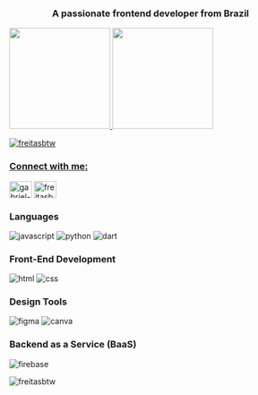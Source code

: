 <h3 align="center">A passionate frontend developer from Brazil</h3>

<a href="https://github.com/oleoz1n">
<img height="180em" src="https://github-readme-stats.vercel.app/api?username=Freitasbtw&show_icons=true&theme=tokyonight&include_all_commits=true&count_private=true"/>
<img height="180em" src="https://github-readme-stats.vercel.app/api/top-langs/?username=Freitasbtw&layout=compact&langs_count=6&theme=tokyonight"/>

<p align="left"> <img src="https://komarev.com/ghpvc/?username=freitasbtw&label=Profile%20views&color=0e75b6&style=flat" alt="freitasbtw" /> </p>

<h3 align="left">Connect with me:</h3>
<p align="left">
<a href="https://linkedin.com/in/gabriel-freitas-07683a225" target="blank"><img align="center" src="https://raw.githubusercontent.com/rahuldkjain/github-profile-readme-generator/master/src/images/icons/Social/linked-in-alt.svg" alt="gabriel-freitas-07683a225" height="30" width="40" /></a>
<a href="https://instagram.com/freitasbtw_" target="blank"><img align="center" src="https://raw.githubusercontent.com/rahuldkjain/github-profile-readme-generator/master/src/images/icons/Social/instagram.svg" alt="freitasbtw_" height="30" width="40" /></a>
</p>

### Languages
![javascript](https://img.shields.io/badge/JavaScript-323330?style=for-the-badge&logo=javascript&logoColor=F7DF1E)
![python](https://img.shields.io/badge/Python-3776AB?style=for-the-badge&logo=python&logoColor=white)
![dart](https://img.shields.io/badge/Dart-28B6F6?style=for-the-badge&logo=dart&logoColor=white)

### Front-End Development
![html](https://img.shields.io/badge/HTML5-E34F26?style=for-the-badge&logo=html5&logoColor=white)
![css](https://img.shields.io/badge/CSS3-1572B6?style=for-the-badge&logo=css3&logoColor=white)

### Design Tools
![figma](https://img.shields.io/badge/figma-000000?style=for-the-badge&logo=figma&logoColor=white)
![canva](https://img.shields.io/badge/canva-00C4CC?style=for-the-badge&logo=canva&logoColor=white)

### Backend as a Service (BaaS)
![firebase](https://img.shields.io/badge/Firebase-ffaa00?style=for-the-badge&logo=Firebase&logoColor=white)

<p><img align="center" src="https://github-readme-streak-stats.herokuapp.com/?user=freitasbtw&" alt="freitasbtw" /></p>
